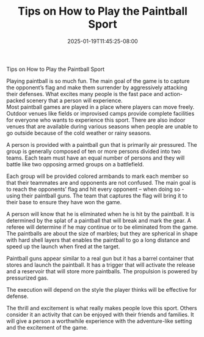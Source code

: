 ﻿---
title: "Tips on How to Play the Paintball Sport"
date: 2025-01-19T11:45:25-08:00
description: "Paint Ball Tips for Web Success"
featured_image: "/images/Paint Ball.jpg"
tags: ["Paint Ball"]
---

Tips on How to Play the Paintball Sport

Playing paintball is so much fun. The main goal of the game is to capture the opponent’s flag and make them surrender by aggressively attacking their defenses. What excites many people is the fast pace and action-packed scenery that a person will experience.  
Most paintball games are played in a place where players can move freely. Outdoor venues like fields or improvised camps provide complete facilities for everyone who wants to experience this sport. There are also indoor venues that are available during various seasons when people are unable to go outside because of the cold weather or rainy seasons.

A person is provided with a paintball gun that is primarily air pressured. The group is generally composed of ten or more persons divided into two teams. Each team must have an equal number of persons and they will battle like two opposing armed groups on a battlefield. 

Each group will be provided colored armbands to mark each member so that their teammates are and opponents are not confused. The main goal is to reach the opponents’ flag and hit every opponent – when doing so - using their paintball guns. The team that captures the flag will bring it to their base to ensure they have won the game. 

A person will know that he is eliminated when he is hit by the paintball. It is determined by the splat of a paintball that will break and mark the gear. A referee will determine if he may continue or to be eliminated from the game. The paintballs are about the size of marbles; but they are spherical in shape with hard shell layers that enables the paintball to go a long distance and speed up the launch when fired at the target. 

Paintball guns appear similar to a real gun but it has a barrel container that stores and launch the paintball. It has a trigger that will activate the release and a reservoir that will store more paintballs. The propulsion is powered by pressurized gas. 

The execution will depend on the style the player thinks will be effective for defense. 

The thrill and excitement is what really makes people love this sport. Others consider it an activity that can be enjoyed with their friends and families. It will give a person a worthwhile experience with the adventure-like setting and the excitement of the game.  

 

   



